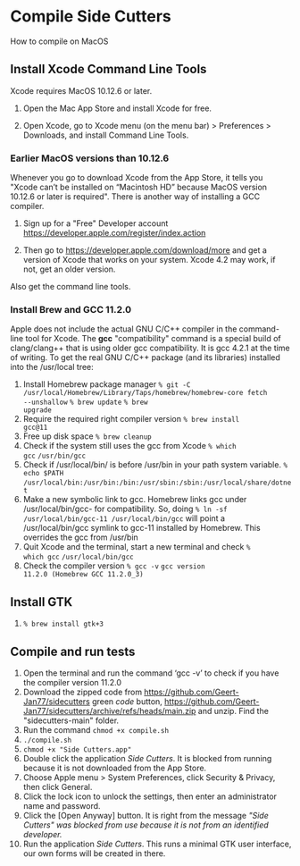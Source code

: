 
# Compile Side Cutters

How to compile on MacOS

## Install Xcode Command Line Tools

Xcode requires MacOS 10.12.6 or later. 
1. Open the Mac App Store and install Xcode for free.

2. Open Xcode, go to Xcode menu (on the menu bar) > Preferences > Downloads, and install Command Line Tools.

### Earlier MacOS versions than 10.12.6

Whenever you go to download Xcode from the App Store, it tells you "Xcode can’t be installed on “Macintosh HD” because MacOS version 10.12.6 or later is required". There is another way of installing a GCC compiler.

1. Sign up for a "Free" Developer account
<https://developer.apple.com/register/index.action>

2. Then go to
<https://developer.apple.com/download/more>
and get a version of Xcode that works on your system. Xcode 4.2 may work, if not, get an older version.

Also get the command line tools.

### Install Brew and GCC 11.2.0

Apple does not include the actual GNU C/C++ compiler in the command-line tool for Xcode. The **gcc** "compatibility" command is a special build of clang/clang++ that is using older gcc compatibility. It is gcc 4.2.1 at the time of writing.
To get the real GNU C/C++ package (and its libraries) installed into the /usr/local tree:
1. Install Homebrew package manager <code>% git -C /usr/local/Homebrew/Library/Taps/homebrew/homebrew-core fetch --unshallow</code> <code>% brew update</code> <code>% brew upgrade</code>  
2. Require the required right compiler version <code>% brew install gcc@11</code>     
3. Free up disk space <code>% brew cleanup</code>
4. Check if the system still uses the gcc from Xcode <code>% which gcc</code> <code>/usr/bin/gcc</code>      
5. Check if /usr/local/bin/ is before /usr/bin in your path system variable. <code>% echo $PATH</code> <code>/usr/local/bin:/usr/bin:/bin:/usr/sbin:/sbin:/usr/local/share/dotnet</code>    
6. Make a new symbolic link to gcc. Homebrew links gcc under /usr/local/bin/gcc-<version> for compatibility. So, doing <code>% ln -sf /usr/local/bin/gcc-11 /usr/local/bin/gcc</code> will point a /usr/local/bin/gcc symlink to gcc-11 installed by Homebrew. This overrides the gcc from /usr/bin
7. Quit Xcode and the terminal, start a new terminal and check <code>% which gcc</code> <code>/usr/local/bin/gcc</code>
8. Check the compiler version <code>% gcc -v</code> <code>gcc version 11.2.0 (Homebrew GCC 11.2.0_3) </code>
        
## Install GTK 
      
1. <code>% brew install gtk+3</code>
        
## Compile and run tests

1.  Open the terminal and run the command ‘gcc -v’ to check if you have the compiler version 11.2.0
2.  Download the zipped code from https://github.com/Geert-Jan77/sidecutters green *code* button, https://github.com/Geert-Jan77/sidecutters/archive/refs/heads/main.zip and unzip. Find the "sidecutters-main" folder.
3.  Run the command <code>chmod +x compile.sh</code>
4.  <code>./compile.sh</code>
5.  <code>chmod +x "Side Cutters.app"</code>
6.  Double click the application *Side Cutters*. It is blocked from running because it is not downloaded from the App  Store.
7.  Choose Apple menu > System Preferences, click Security & Privacy, then click General.
8.  Click the lock icon to unlock the settings, then enter an administrator name and password.
9.  Click the [Open Anyway] button. It is right from the message *"Side Cutters" was blocked from use because it is not from an identified developer.*
10.  Run the application *Side Cutters*. This runs a minimal GTK user interface, our own forms will be created in there.
 

